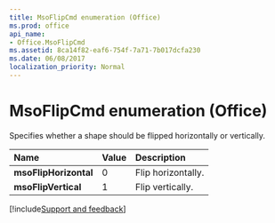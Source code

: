 ```yaml
---
title: MsoFlipCmd enumeration (Office)
ms.prod: office
api_name:
- Office.MsoFlipCmd
ms.assetid: 8ca14f82-eaf6-754f-7a71-7b017dcfa230
ms.date: 06/08/2017
localization_priority: Normal
---
```



# MsoFlipCmd enumeration (Office)

Specifies whether a shape should be flipped horizontally or vertically.



|Name|Value|Description|
|:-----|:-----|:-----|
|**msoFlipHorizontal**|0|Flip horizontally.|
|**msoFlipVertical**|1|Flip vertically.|

[!include[Support and feedback](~/includes/feedback-boilerplate.md)]